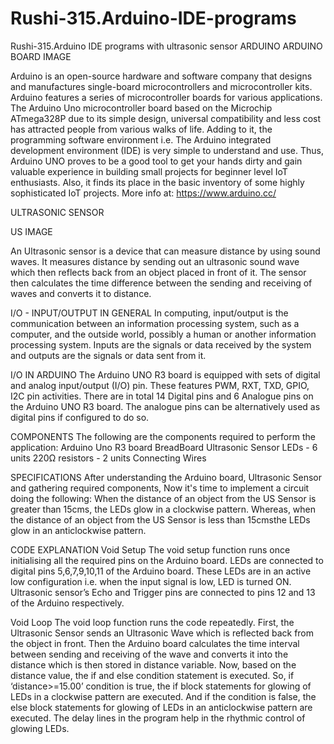 # Rushi-315.Arduino-IDE-programs
Rushi-315.Arduino IDE programs  with ultrasonic sensor
ARDUINO
ARDUINO BOARD IMAGE

Arduino is an open-source hardware and software company that designs and manufactures single-board microcontrollers and microcontroller kits. Arduino features a series of microcontroller boards for various applications. The Arduino Uno microcontroller board based on the Microchip ATmega328P due to its simple design, universal compatibility and less cost has attracted people from various walks of life. Adding to it, the programming software environment i.e. The Arduino integrated development environment (IDE) is very simple to understand and use. Thus, Arduino UNO proves to be a good tool to get your hands dirty and gain valuable experience in building small projects for beginner level IoT enthusiasts. Also, it finds its place in the basic inventory of some highly sophisticated IoT projects.
More info at: https://www.arduino.cc/

ULTRASONIC SENSOR

US IMAGE

An Ultrasonic sensor is a device that can measure distance by using sound waves. It measures distance by sending out an ultrasonic sound wave which then reflects back from an object placed in front of it.
The sensor then calculates the time difference between the sending and receiving of waves and converts it to distance.


I/O - INPUT/OUTPUT IN GENERAL
In computing, input/output is the communication between an information processing system, such as a computer, and the outside world, possibly a human or another information processing system. Inputs are the signals or data received by the system and outputs are the signals or data sent from it.


I/O IN ARDUINO
The Arduino UNO R3 board is equipped with sets of digital and analog input/output (I/O) pin. These features PWM, RXT, TXD, GPIO, I2C pin activities. There are in total 14 Digital pins and 6 Analogue pins on the Arduino UNO R3 board. The analogue pins can be alternatively used as digital pins if configured to do so.


COMPONENTS
The following are the components required to perform the application:
Arduino Uno R3 board
BreadBoard
Ultrasonic Sensor
LEDs - 6 units
220Ω resistors - 2 units
Connecting Wires

SPECIFICATIONS
After understanding the Arduino board, Ultrasonic Sensor and gathering required components, Now it's time to implement a circuit doing the following:
When the distance of an object from the US Sensor is greater than 15cms, the LEDs glow in a clockwise pattern.
Whereas, when the distance of an object from the US Sensor is less than 15cmsthe LEDs glow in an anticlockwise pattern.


CODE EXPLANATION
Void Setup
The void setup function runs once initialising all the required pins on the Arduino board.
LEDs are connected to digital pins 5,6,7,9,10,11 of the Arduino board. These LEDs are in an active low configuration i.e. when the input signal is low, LED is turned ON.
Ultrasonic sensor’s Echo and Trigger pins are connected to pins 12 and 13 of the Arduino respectively.


Void Loop
The void loop function runs the code repeatedly.
First, the Ultrasonic Sensor sends an Ultrasonic Wave which is reflected back from the object in front. Then the Arduino board calculates the time interval between sending and receiving of the wave and converts it into the distance which is then stored in distance variable.
 Now, based on the distance value, the if and else condition statement is executed. So, if ‘distance>=15.00’ condition is true, the if block statements for glowing of LEDs in a clockwise pattern are executed.
And if the condition is false, the else block statements for glowing of LEDs in an anticlockwise pattern are executed.
The delay lines in the program help in the rhythmic control of glowing LEDs.


